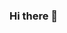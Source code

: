 ### Hi there 👋

<!--
**paulobolinhas/paulobolinhas** is a ✨ _special_ ✨ repository because its `README.md` (this file) appears on your GitHub profile.

Hi, i'm a computer science student at FCUL and i'm studying to be a computer engineer.

I really like to program and I'm always looking to learn new concepts, both related to computing and others outside my area.

During my academic journey I have earned a few degrees of merit including a university one and participated in some extracurricular computing projects. I also like to do some individual work related to programming.

I am currently gaining knowledge and experience in this area.

📫 How to contact me paulobolinhas0@gmail.com
Connect with me:
- 📫 How to contact me **paulobolinhas0@gmail.com**

Languages and Tools:
bootstrap c css3 html5 java python

-->
